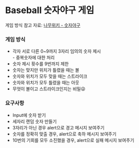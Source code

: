 # Baseball 숫자야구 게임
게임 방식 참고 자료: <a href="https://namu.wiki/w/%EC%88%AB%EC%9E%90%EC%95%BC%EA%B5%AC" target="_blank">나무위키 - 숫자야구</a>

### 게임 방식
- 각자 서로 다른 0~9까지 3자리 임의의 숫자 제시 \
  \- 중복숫자에 대한 처리
- 숫자 제시 횟수를 9번까지 제한
- 숫자는 맞지만 위치가 틀렸을 때는 볼
- 숫자와 위치가 모두 맞을 때는 스트라이크
- 숫자와 위치가 모두 틀렸을 때는 아웃
- 무엇이 볼이고 스트라이크인지는 비밀😜

### 요구사항
- Input에 숫자 받기
- 세자리 랜덤 숫자 만들기
- 3자리가 아닌 경우 alert으로 경고 메시지 보여주기
- 숫자를 정확히 맞출 경우, alert으로 축하 메시지 보여주기
- 10번의 기회를 모두 소진했을 경우, alert으로 실패 메시지 보여주기
